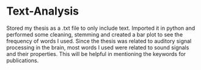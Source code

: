 # Text-Analysis

Stored my thesis as a .txt file to only include text. Imported it in python and performed some cleaning, stemming and created a bar plot to see the frequency of words I used. Since the thesis was related to auditory signal processing in the brain, most words I used were related to sound signals and their properties. This will be helpful in mentioning the keywords for publications.
